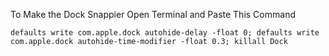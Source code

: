 
To Make the Dock Snappier Open Terminal and Paste This Command

```plaintext
defaults write com.apple.dock autohide-delay -float 0; defaults write com.apple.dock autohide-time-modifier -float 0.3; killall Dock
```

